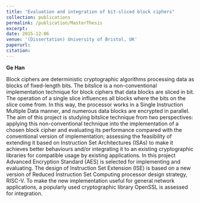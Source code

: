 ```yaml
---
title: "Evaluation and integration of bit-sliced block ciphers"
collection: publications
permalink: /publication/MasterThesis
excerpt:
date: 2015-12-06
venue: '(Dissertation) University of Bristol, UK'
paperurl:
citation: 
---
```

<b>Ge Han</b>

Block ciphers are deterministic cryptographic algorithms processing data as blocks of fixed-length bits. The bitslice is a non-conventional implementation technique for block ciphers that data blocks are sliced in bit. The operation of a single slice influences all blocks where the bits on the slice come from. In this way, the processor works in a Single Instruction Multiple Data manner, and numerous data blocks are encrypted in parallel.
The aim of this project is studying bitslice technique from two perspectives: applying this non-conventional technique into the implementation of a chosen block cipher and evaluating its performance compared with the conventional version of implementation; assessing the feasibility of extending it based on Instruction Set Architectures (ISAs) to make it achieves better behaviours and/or integrating it to an existing cryptographic libraries for compatible usage by existing applications.
In this project Advanced Encryption Standard (AES) is selected for implementing and evaluating. The design of Instruction Set Extension (ISE) is based on a new version of Reduced Instruction Set Computing processor design strategy, RISC-V. To make the new implementation useful for general network applications, a popularly used cryptographic library OpenSSL is assessed for integration.
